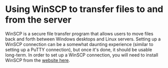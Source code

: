 # Using WinSCP to transfer files to and from the server

WinSCP is a secure file transfer program that allows users to move files back and forth between Windows desktops and Linux servers. Setting up a WinSCP connection can be a somewhat daunting experience (similar to setting up a PuTTY connection), but once it's done, it should be usable long-term. In order to set up a WinSCP connection, you will need to install WinSCP from the [website here](https://winscp.net/eng/index.php). 
